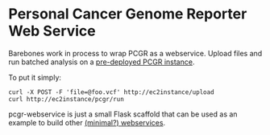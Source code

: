 Personal Cancer Genome Reporter Web Service
===========================================

Barebones work in process to wrap PCGR as a webservice. Upload files and run batched analysis on a [pre-deployed PCGR instance](http://github.com/umccr/pcgr-deploy).

To put it simply:

    curl -X POST -F 'file=@foo.vcf' http://ec2instance/upload
    curl http://ec2instance/pcgr/run

pcgr-webservice is just a small Flask scaffold that can be used as an example to build other [(minimal?) webservices](https://testdriven.io/part-one-intro/).
